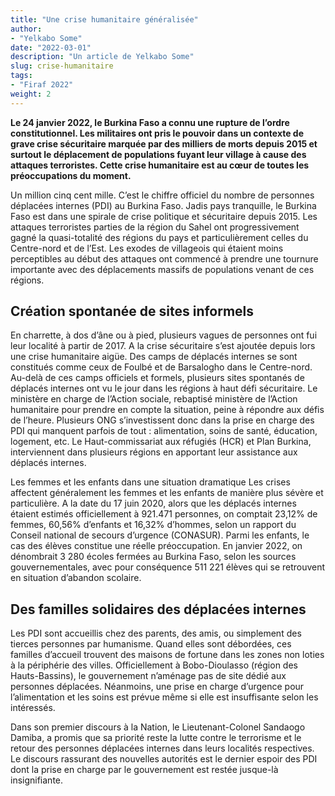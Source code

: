 ```yaml
---
title: "Une crise humanitaire généralisée"
author:
- "Yelkabo Some"
date: "2022-03-01"
description: "Un article de Yelkabo Some"
slug: crise-humanitaire
tags:
- "Firaf 2022"
weight: 2
---
```


**Le 24 janvier 2022, le Burkina Faso a connu une rupture de l’ordre constitutionnel. Les militaires ont pris le pouvoir dans un contexte de grave crise sécuritaire marquée par des milliers de morts depuis 2015 et surtout le déplacement de populations fuyant leur village à cause des attaques terroristes. Cette crise humanitaire est au cœur de toutes les préoccupations du moment.** 

Un million cinq cent mille. C’est le chiffre officiel du nombre de personnes déplacées internes (PDI) au Burkina Faso. Jadis pays tranquille, le Burkina Faso est dans une spirale de crise politique et sécuritaire depuis 2015. Les attaques terroristes parties de la région du Sahel ont progressivement gagné la quasi-totalité des régions du pays et particulièrement celles du Centre-nord et de l’Est. Les exodes de villageois qui étaient moins perceptibles au début des attaques ont commencé à prendre une tournure importante avec des déplacements massifs de populations venant de ces régions. 

## Création spontanée de sites informels

En charrette, à dos d’âne ou à pied, plusieurs vagues de personnes ont fui leur localité à partir de 2017. A la crise sécuritaire s’est ajoutée depuis lors une crise humanitaire aigüe. Des camps de déplacés internes se sont constitués comme ceux de Foulbé et de Barsalogho dans le Centre-nord. Au-delà de ces camps officiels et formels, plusieurs sites spontanés de déplacés internes ont vu le jour dans les régions à haut défi sécuritaire. Le ministère en charge de l’Action sociale, rebaptisé ministère de l’Action humanitaire pour prendre en compte la situation, peine à répondre aux défis de l’heure. Plusieurs ONG s’investissent donc dans la prise en charge des PDI qui manquent parfois de tout : alimentation, soins de santé, éducation, logement, etc. Le Haut-commissariat aux réfugiés (HCR) et Plan Burkina, interviennent dans plusieurs régions en apportant leur assistance aux déplacés internes. 

Les femmes et les enfants dans une situation dramatique
Les crises affectent généralement les femmes et les enfants de manière plus sévère et particulière. A la date du 17 juin 2020, alors que les déplacés internes étaient estimés officiellement à 921.471 personnes, on comptait 23,12% de femmes, 60,56% d’enfants et 16,32% d’hommes, selon un rapport du Conseil national de secours d’urgence (CONASUR). Parmi les enfants, le cas des élèves constitue une réelle préoccupation. En janvier 2022, on dénombrait 3 280 écoles fermées au Burkina Faso, selon les sources gouvernementales, avec pour conséquence 511 221 élèves qui se retrouvent en situation d’abandon scolaire. 

## Des familles solidaires des déplacées internes 

Les PDI sont accueillis chez des parents, des amis, ou simplement des tierces personnes par humanisme. Quand elles sont débordées, ces familles d’accueil trouvent des maisons de fortune dans les zones non loties à la périphérie des villes. Officiellement à Bobo-Dioulasso (région des Hauts-Bassins), le gouvernement n’aménage pas de site dédié aux personnes déplacées. Néanmoins, une prise en charge d’urgence pour l’alimentation et les soins est prévue même si elle est insuffisante selon les intéressés. 

Dans son premier discours à la Nation, le Lieutenant-Colonel Sandaogo Damiba, a promis que sa priorité reste la lutte contre le terrorisme et le retour des personnes déplacées internes dans leurs localités respectives. Le discours rassurant des nouvelles autorités est le dernier espoir des PDI dont la prise en charge par le gouvernement est restée jusque-là insignifiante. 


